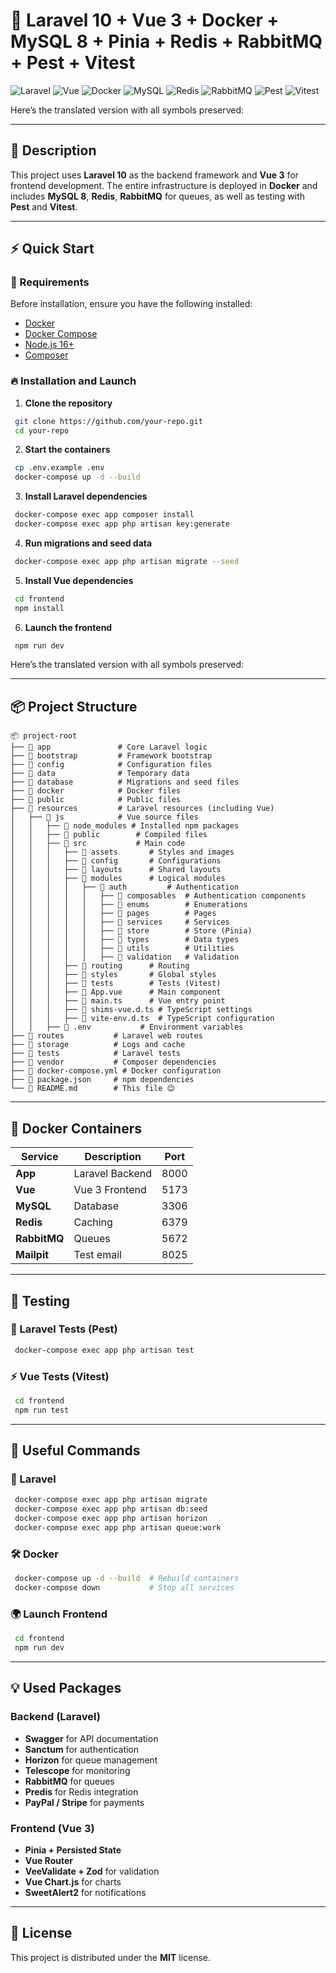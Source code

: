 # 🚀 Laravel 10 + Vue 3 + Docker + MySQL 8 + Pinia + Redis + RabbitMQ + Pest + Vitest

![Laravel](https://img.shields.io/badge/Laravel-10-red?style=for-the-badge&logo=laravel) ![Vue](https://img.shields.io/badge/Vue-3-green?style=for-the-badge&logo=vue.js) ![Docker](https://img.shields.io/badge/Docker-blue?style=for-the-badge&logo=docker) ![MySQL](https://img.shields.io/badge/MySQL-8-4479A1?style=for-the-badge&logo=mysql) ![Redis](https://img.shields.io/badge/Redis-red?style=for-the-badge&logo=redis) ![RabbitMQ](https://img.shields.io/badge/RabbitMQ-orange?style=for-the-badge&logo=rabbitmq) ![Pest](https://img.shields.io/badge/Pest-Testing-purple?style=for-the-badge&logo=php) ![Vitest](https://img.shields.io/badge/Vitest-Unit--Test-green?style=for-the-badge&logo=vitest)

Here’s the translated version with all symbols preserved:

---

## 📌 Description
This project uses **Laravel 10** as the backend framework and **Vue 3** for frontend development. The entire infrastructure is deployed in **Docker** and includes **MySQL 8**, **Redis**, **RabbitMQ** for queues, as well as testing with **Pest** and **Vitest**.

---

## ⚡️ Quick Start
### 📌 Requirements
Before installation, ensure you have the following installed:
- [Docker](https://www.docker.com/get-started)
- [Docker Compose](https://docs.docker.com/compose/install/)
- [Node.js 16+](https://nodejs.org/)
- [Composer](https://getcomposer.org/)

### 🔥 Installation and Launch

1. **Clone the repository**
```sh
 git clone https://github.com/your-repo.git
 cd your-repo
```

2. **Start the containers**
```sh
 cp .env.example .env
 docker-compose up -d --build
```

3. **Install Laravel dependencies**
```sh
 docker-compose exec app composer install
 docker-compose exec app php artisan key:generate
```

4. **Run migrations and seed data**
```sh
 docker-compose exec app php artisan migrate --seed
```

5. **Install Vue dependencies**
```sh
 cd frontend
 npm install
```

6. **Launch the frontend**
```sh
 npm run dev
```


Here’s the translated version with all symbols preserved:

---

## 📦 Project Structure
```
📦 project-root
├── 📂 app               # Core Laravel logic
├── 📂 bootstrap         # Framework bootstrap
├── 📂 config            # Configuration files
├── 📂 data              # Temporary data
├── 📂 database          # Migrations and seed files
├── 📂 docker            # Docker files
├── 📂 public            # Public files
├── 📂 resources         # Laravel resources (including Vue)
│   ├── 📂 js            # Vue source files
│   │   ├── 📂 node_modules # Installed npm packages
│   │   ├── 📂 public        # Compiled files
│   │   ├── 📂 src           # Main code
│   │   │   ├── 📂 assets       # Styles and images
│   │   │   ├── 📂 config       # Configurations
│   │   │   ├── 📂 layouts      # Shared layouts
│   │   │   ├── 📂 modules      # Logical modules
│   │   │   │   ├── 📂 auth         # Authentication
│   │   │   │   │   ├── 📂 composables  # Authentication components
│   │   │   │   │   ├── 📂 enums        # Enumerations
│   │   │   │   │   ├── 📂 pages        # Pages
│   │   │   │   │   ├── 📂 services     # Services
│   │   │   │   │   ├── 📂 store        # Store (Pinia)
│   │   │   │   │   ├── 📂 types        # Data types
│   │   │   │   │   ├── 📂 utils        # Utilities
│   │   │   │   │   ├── 📂 validation   # Validation
│   │   │   ├── 📂 routing      # Routing
│   │   │   ├── 📂 styles       # Global styles
│   │   │   ├── 📂 tests        # Tests (Vitest)
│   │   │   ├── 📄 App.vue      # Main component
│   │   │   ├── 📄 main.ts      # Vue entry point
│   │   │   ├── 📄 shims-vue.d.ts # TypeScript settings
│   │   │   ├── 📄 vite-env.d.ts  # TypeScript configuration
│   │   ├── 📄 .env           # Environment variables
├── 📂 routes           # Laravel web routes
├── 📂 storage          # Logs and cache
├── 📂 tests            # Laravel tests
├── 📂 vendor           # Composer dependencies
├── 📄 docker-compose.yml # Docker configuration
├── 📄 package.json     # npm dependencies
└── 📄 README.md        # This file 😊
```
---

## 🐳 Docker Containers
| Service      | Description          | Port  |
|-------------|----------------------|-------|
| **App**     | Laravel Backend      | 8000  |
| **Vue**     | Vue 3 Frontend       | 5173  |
| **MySQL**   | Database             | 3306  |
| **Redis**   | Caching              | 6379  |
| **RabbitMQ**| Queues               | 5672  |
| **Mailpit** | Test email           | 8025  |

---

## 🎯 Testing

### 🧪 Laravel Tests (Pest)
```sh
 docker-compose exec app php artisan test
```

### ⚡️ Vue Tests (Vitest)
```sh
 cd frontend
 npm run test
```

---

## 🚀 Useful Commands
### 🎯 Laravel
```sh
 docker-compose exec app php artisan migrate
 docker-compose exec app php artisan db:seed
 docker-compose exec app php artisan horizon
 docker-compose exec app php artisan queue:work
```

### 🛠 Docker
```sh
 docker-compose up -d --build  # Rebuild containers
 docker-compose down           # Stop all services
```

### 🌍 Launch Frontend
```sh
 cd frontend
 npm run dev
```

---

## 💡 Used Packages
### Backend (Laravel)
- **Swagger** for API documentation
- **Sanctum** for authentication
- **Horizon** for queue management
- **Telescope** for monitoring
- **RabbitMQ** for queues
- **Predis** for Redis integration
- **PayPal / Stripe** for payments

### Frontend (Vue 3)
- **Pinia + Persisted State**
- **Vue Router**
- **VeeValidate + Zod** for validation
- **Vue Chart.js** for charts
- **SweetAlert2** for notifications

---

## 📜 License
This project is distributed under the **MIT** license.
